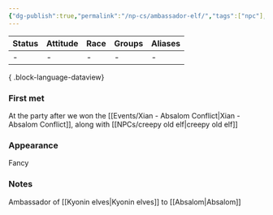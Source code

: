 ```yaml
---
{"dg-publish":true,"permalink":"/np-cs/ambassador-elf/","tags":["npc"],"dgShowBacklinks":true,"dgShowLocalGraph":true,"noteIcon":"npc","created":"2023-12-29T23:26:13.713+01:00","updated":"2024-01-18T16:03:55.891+01:00"}
---
```


| Status | Attitude | Race | Groups | Aliases |
| ------ | -------- | ---- | ------ | ------- |
| \-     | \-       | \-   | \-     | \-      |

{ .block-language-dataview}
### First met
At the party after we won the [[Events/Xian - Absalom Conflict\|Xian - Absalom Conflict]], along with [[NPCs/creepy old elf\|creepy old elf]]
### Appearance
Fancy
### Notes
Ambassador of [[Kyonin elves\|Kyonin elves]] to [[Absalom\|Absalom]]